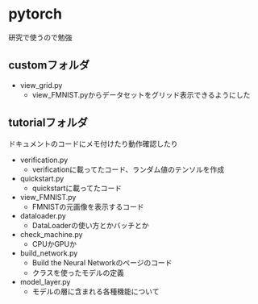 # pytorch
研究で使うので勉強

## customフォルダ
* view_grid.py
  - view_FMNIST.pyからデータセットをグリッド表示できるようにした

## tutorialフォルダ
ドキュメントのコードにメモ付けたり動作確認したり
* verification.py
  - verificationに載ってたコード、ランダム値のテンソルを作成
* quickstart.py
  - quickstartに載ってたコード
* view_FMNIST.py
  - FMNISTの元画像を表示するコード
* dataloader.py
  - DataLoaderの使い方とかバッチとか
* check_machine.py
  - CPUかGPUか
* build_network.py
  - Build the Neural Networkのページのコード
  - クラスを使ったモデルの定義
* model_layer.py
  - モデルの層に含まれる各種機能について

